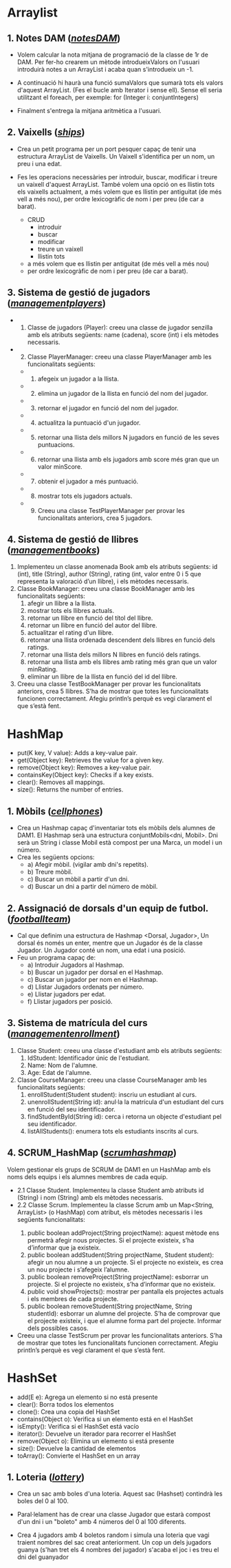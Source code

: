 # Arraylist 

## 1. Notes DAM  (_[notesDAM](src/notesDAM)_)
- Volem calcular la nota mitjana de programació de la classe de 1r de DAM. Per fer-ho
crearem un mètode introdueixValors on l'usuari introduirà notes a un ArrayList i acaba quan
s'introdueix un -1.

- A continuació hi haurà una funció sumaValors que sumarà tots els valors d'aquest ArrayList.
(Fes el bucle amb Iterator i sense ell). Sense ell seria utilitzant el foreach, per exemple: for
(Integer i: conjuntIntegers)
- Finalment s'entrega la mitjana aritmètica a l'usuari.

## 2. Vaixells (_[ships](src/ships)_)
- Crea un petit programa per un port pesquer capaç de tenir una estructura ArrayList de
Vaixells. Un Vaixell s'identifica per un nom, un preu i una edat.

- Fes les operacions necessàries per introduir, buscar, modificar i treure un vaixell d'aquest
ArrayList. També volem una opció on es llistin tots els vaixells actualment, a més volem que
es llistin per antiguitat (de més vell a més nou), per ordre lexicogràfic de nom i per preu (de
car a barat).
  - CRUD
    - introduir
    - buscar
    - modificar
    - treure un vaixell
    - llistin tots
  - a més volem que es llistin per antiguitat (de més vell a més nou)
  - per ordre lexicogràfic de nom i per preu (de car a barat).

## 3. Sistema de gestió de jugadors (_[managementplayers](src/managementplayers)_)

- 1. Classe de jugadors (Player): creeu una classe de jugador senzilla amb els atributs
   següents: name (cadena), score (int) i els mètodes necessaris.
- 2. Classe PlayerManager: creeu una classe PlayerManager amb les funcionalitats
   següents:
   - 1. afegeix un jugador a la llista.
   - 2. elimina un jugador de la llista en funció del nom del jugador.
   - 3. retornar el jugador en funció del nom del jugador.
   - 4. actualitza la puntuació d'un jugador.
   - 5. retornar una llista dels millors N jugadors en funció de les seves
     puntuacions.
   - 6. retornar una llista amb els jugadors amb score més gran que un valor
        minScore.
   - 7. obtenir el jugador a més puntuació.
   - 8. mostrar tots els jugadors actuals.
   - 9. Creeu una classe TestPlayerManager per provar les funcionalitats anteriors, crea
        5 jugadors.

## 4. Sistema de gestió de llibres (_[managementbooks](src/managementbooks)_)

1. Implementeu un classe anomenada Book amb els atributs següents: id (int), title
   (String), author (String), rating (int, valor entre 0 i 5 que representa la valoració d’un
   llibre), i els mètodes necessaris.
2. Classe BookManager: creeu una classe BookManager amb les funcionalitats
   següents:
      1. afegir un llibre a la llista.
      2. mostrar tots els llibres actuals.
      3. retornar un llibre en funció del títol del llibre.
      4. retornar un llibre en funció del autor del llibre.
      5. actualitzar el rating d'un llibre.
      6. retornar una llista ordenada descendent dels llibres en funció dels ratings.
      7. retornar una llista dels millors N llibres en funció dels ratings.
      8. retornar una llista amb els llibres amb rating més gran que un valor minRating.
      9. eliminar un llibre de la llista en funció del id del llibre.
3. Creeu una classe TestBookManager per provar les funcionalitats anteriors, crea 5
   llibres. S’ha de mostrar que totes les funcionalitats funcionen correctament. Afegiu println’s
   perquè es vegi clarament el que s’està fent.

# HashMap 

- put(K key, V value): Adds a key-value pair.
- get(Object key): Retrieves the value for a given key.
- remove(Object key): Removes a key-value pair.
- containsKey(Object key): Checks if a key exists.
- clear(): Removes all mappings.
- size(): Returns the number of entries.

## 1. Mòbils (_[cellphones](src/cellphones)_)

-   Crea un Hashmap capaç d'inventariar tots els mòbils dels alumnes de DAM1. El Hashmap
    serà una estructura conjuntMobils<dni, Mobil>. Dni serà un String i classe Mobil està
    compost per una Marca, un model i un número.
-   Crea les següents opcions:
    - a) Afegir mòbil. (vigilar amb dni's repetits).
    - b) Treure mòbil.
    - c) Buscar un mòbil a partir d'un dni.
    - d) Buscar un dni a partir del número de mòbil.

## 2. Assignació de dorsals d'un equip de futbol. (_[footballteam](src/footballteam)_)

- Cal que definim una estructura de Hashmap <Dorsal, Jugador>, Un dorsal és només un
    enter, mentre que un Jugador és de la classe Jugador. Un Jugador conté un nom, una edat i
    una posició.
- Feu un programa capaç de:
    - a) Introduir Jugadors al Hashmap.
    - b) Buscar un jugador per dorsal en el Hashmap.
    - c) Buscar un jugador per nom en el Hashmap.
    - d) Llistar Jugadors ordenats per número.
    - e) Llistar jugadors per edat.
    - f) Llistar jugadors per posició.

## 3. Sistema de matrícula del curs (_[managementenrollment](src/managementenrollment)_)
1. Classe Student: creeu una classe d'estudiant amb els atributs següents:
   1. IdStudent: Identificador únic de l'estudiant.
   2. Name: Nom de l'alumne.
   3. Age: Edat de l'alumne.
2. Classe CourseManager: creeu una classe CourseManager amb les funcionalitats
   següents:
   1. enrollStudent(Student student): inscriu un estudiant al curs.
   2. unenrollStudent(String id): anul·la la matrícula d'un estudiant del curs en funció del
      seu
      identificador.
   3. findStudentById(String id): cerca i retorna un objecte d'estudiant pel seu
      identificador.
   4. listAllStudents(): enumera tots els estudiants inscrits al curs.

## 4. SCRUM_HashMap (_[scrumhashmap](src/scrumhashmap)_)

Volem gestionar els grups de SCRUM de DAM1 en un HashMap amb els noms dels equips i
els alumnes membres de cada equip.
- 2.1 Classe Student. Implementeu la classe Student amb atributs id (String) i nom
(String) amb els mètodes necessaris.
- 2.2 Classe Scrum. Implementeu la classe Scrum amb un Map<String,
ArrayList<Student>> (o HashMap) com atribut, els mètodes necessaris i les següents
funcionalitats:
  1. public boolean addProject(String projectName): aquest mètode ens permetrà
     afegir nous projectes. Si el projecte existeix, s’ha d’informar que ja existeix.
  2. public boolean addStudent(String projectName, Student student): afegir un nou
     alumne a un projecte. Si el projecte no existeix, es crea un nou projecte i s’afegeix
     l’alumne.
  3. public boolean removeProject(String projectName): esborrar un projecte. Si el
     projecte no existeix, s’ha d’informar que no existeix.
  4. public void showProjects(): mostrar per pantalla els projectes actuals i els
     membres de cada projecte.
  5. public boolean removeStudent(String projectName, String studentId): esborrar un
     alumne del projecte. S’ha de comprovar que el projecte existeix, i que el alumne
     forma part del projecte. Informar dels possibles casos.
- Creeu una classe TestScrum per provar les funcionalitats anteriors. S’ha de mostrar que
  totes les funcionalitats funcionen correctament. Afegiu println’s perquè es vegi clarament el
  que s’està fent.

# HashSet

- add(E e):	Agrega un elemento si no está presente
- clear():	Borra todos los elementos
- clone():	Crea una copia del HashSet
- contains(Object o):	Verifica si un elemento está en el HashSet
- isEmpty():	Verifica si el HashSet está vacío
- iterator():	Devuelve un iterador para recorrer el HashSet
- remove(Object o):	Elimina un elemento si está presente
- size():	Devuelve la cantidad de elementos
- toArray():	Convierte el HashSet en un array

## 1. Loteria (_[lottery](src/lottery)_)

- Crea un sac amb boles d'una loteria. Aquest sac (Hashset) contindrà les boles del 0 al 100.

- Paral·lelament has de crear una classe Jugador que estarà compost d'un dni i un "boleto"
amb 4 números del 0 al 100 diferents.

- Crea 4 jugadors amb 4 boletos random i simula una loteria que vagi traient nombres del sac
creat anteriorment. Un cop un dels jugadors guanya (s'han tret els 4 nombres del jugador)
s'acaba el joc i es treu el dni del guanyador



